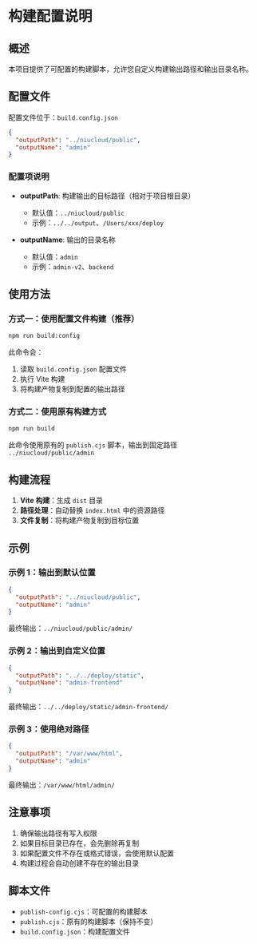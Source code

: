 # 构建配置说明

## 概述

本项目提供了可配置的构建脚本，允许您自定义构建输出路径和输出目录名称。

## 配置文件

配置文件位于：`build.config.json`

```json
{
  "outputPath": "../niucloud/public",
  "outputName": "admin"
}
```

### 配置项说明

- **outputPath**: 构建输出的目标路径（相对于项目根目录）
  - 默认值：`../niucloud/public`
  - 示例：`../../output`、`/Users/xxx/deploy`

- **outputName**: 输出的目录名称
  - 默认值：`admin`
  - 示例：`admin-v2`、`backend`

## 使用方法

### 方式一：使用配置文件构建（推荐）

```bash
npm run build:config
```

此命令会：
1. 读取 `build.config.json` 配置文件
2. 执行 Vite 构建
3. 将构建产物复制到配置的输出路径

### 方式二：使用原有构建方式

```bash
npm run build
```

此命令使用原有的 `publish.cjs` 脚本，输出到固定路径 `../niucloud/public/admin`

## 构建流程

1. **Vite 构建**：生成 `dist` 目录
2. **路径处理**：自动替换 `index.html` 中的资源路径
3. **文件复制**：将构建产物复制到目标位置

## 示例

### 示例 1：输出到默认位置

```json
{
  "outputPath": "../niucloud/public",
  "outputName": "admin"
}
```

最终输出：`../niucloud/public/admin/`

### 示例 2：输出到自定义位置

```json
{
  "outputPath": "../../deploy/static",
  "outputName": "admin-frontend"
}
```

最终输出：`../../deploy/static/admin-frontend/`

### 示例 3：使用绝对路径

```json
{
  "outputPath": "/var/www/html",
  "outputName": "admin"
}
```

最终输出：`/var/www/html/admin/`

## 注意事项

1. 确保输出路径有写入权限
2. 如果目标目录已存在，会先删除再复制
3. 如果配置文件不存在或格式错误，会使用默认配置
4. 构建过程会自动创建不存在的输出目录

## 脚本文件

- `publish-config.cjs`：可配置的构建脚本
- `publish.cjs`：原有的构建脚本（保持不变）
- `build.config.json`：构建配置文件

